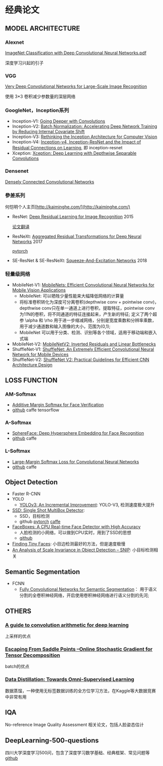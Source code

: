 # 经典论文

## MODEL ARCHITECTURE
### Alexnet
[ImageNet Classification with Deep Convolutional Neural Networks.pdf](https://papers.nips.cc/paper/4824-imagenet-classification-with-deep-convolutional-neural-networks)

深度学习兴起的引子

### VGG
[Very Deep Convolutional Networks for Large-Scale Image Recognition](https://arxiv.org/abs/1409.1556)

使用 3*3 卷积减少参数量的深层网络

### GoogleNet，Inception系列
* Inception-V1: [Going Deeper with Convolutions](https://arxiv.org/abs/1409.4842)
* Inception-V2: [Batch Normalization: Accelerating Deep Network Training by Reducing Internal Covariate Shift](https://arxiv.org/abs/1502.03167)
* Inception-V3: [Rethinking the Inception Architecture for Computer Vision](https://arxiv.org/abs/1512.00567)
* Inception-V4: [Inception-v4, Inception-ResNet and the Impact of Residual Connections on Learning](https://arxiv.org/abs/1602.07261), 即 inception-resnet
* Xception: [Xception: Deep Learning with Depthwise Separable Convolutions](https://arxiv.org/abs/1610.02357)

### Densenet
[Densely Connected Convolutional Networks](https://arxiv.org/abs/1608.06993)


### 參差系列
何恺明个人主页[http://kaiminghe.com/](http://kaiminghe.com/)
* ResNet: [Deep Residual Learning for Image Recognition](https://arxiv.org/abs/1512.03385) 2015

  [论文翻译](http://noahsnail.com/2017/07/31/2017-7-31-ResNet%E8%AE%BA%E6%96%87%E7%BF%BB%E8%AF%91%E2%80%94%E2%80%94%E4%B8%AD%E6%96%87%E7%89%88/)
* ResNeXt: [Aggregated Residual Transformations for Deep Neural Networks](https://arxiv.org/abs/1611.05431) 2017

  [pytorch](https://github.com/miraclewkf/ResNeXt-PyTorch)
* SE-ResNet & SE-ResNeXt: [Squeeze-And-Excitation Networks](https://arxiv.org/abs/1709.01507) 2018



### 轻量级网络
* MobileNet-V1: [MobileNets: Efficient Convolutional Neural Networks for Mobile Vision Applications](https://arxiv.org/abs/1704.04861)
  * MobileNet: 可以牺牲少量性能来大幅降低网络的计算量
  * 将标准卷积转化为深度可分离卷积(depthwise conv + pointwise conv)，depthwise conv只在单一通道上进行卷积，提取特征，pointwise conv 为1*1*N的卷积，将不同通道的特征连接起来，产生新的特征; 定义了两个超参 \alpha 和 \rho 用于进一步缩减网络，分别是宽度乘数和分辨率乘数，用于减少通道数和输入图像的大小，范围为(0,1);
  * MobileNet 可以用于分类、检测、识别等各个领域，适用于移动端和嵌入式端
* MobileNet-V2: [MobileNetV2: Inverted Residuals and Linear Bottlenecks](https://arxiv.org/abs/1801.04381)
* ShuffleNet-V1: [ShuffleNet: An Extremely Efficient Convolutional Neural Network for Mobile Devices](https://arxiv.org/abs/1707.01083)
* ShuffleNet-V2: [ShuffleNet V2: Practical Guidelines for Efficient CNN Architecture Design](https://arxiv.org/abs/1807.11164)

## LOSS FUNCTION
### AM-Softmax
* [Additive Margin Softmax for Face Verification](https://arxiv.org/abs/1801.05599)
* [github](https://github.com/happynear/AMSoftmax) caffe tensorflow

### A-Softmax
* [SphereFace: Deep Hypersphere Embedding for Face Recognition](https://arxiv.org/abs/1704.08063)
* [github](https://github.com/wy1iu/sphereface) caffe

### L-Softmax
* [Large-Margin Softmax Loss for Convolutional Neural Networks](http://proceedings.mlr.press/v48/liud16.pdf)
* [github](https://github.com/wy1iu/LargeMargin_Softmax_Loss) caffe

## Object Detection
* Faster R-CNN
* YOLO
  * [YOLOv3: An Incremental Improvement](https://arxiv.org/abs/1804.02767): YOLO-V3, 检测速度极大提升
* [SSD: Single Shot MultiBox Detector](https://arxiv.org/abs/1512.02325):
  * SSD，目标检测
  * github [pytorch](https://github.com/amdegroot/ssd.pytorch) [caffe](https://github.com/weiliu89/caffe/tree/ssd)
* [FaceBoxes: A CPU Real-time Face Detector with High Accuracy](https://arxiv.org/abs/1708.05234) 
  * 人脸检测的小网络，可以做到CPU实时，用到了SSD的思想
  * [github](https://github.com/XiaXuehai/faceboxes)
* [Finding Tiny Faces](https://arxiv.org/abs/1612.04402): 小目边检测最好的方法，但是速度极慢
* [An Analysis of Scale Invariance in Object Detection – SNIP](https://arxiv.org/abs/1711.08189): 小目标检测相关

## Semantic Segmentation
* FCNN
  * [Fully Convolutional Networks for Semantic Segmentation](chrome-extension://gfbliohnnapiefjpjlpjnehglfpaknnc/pages/pdf_viewer.html?r=https://people.eecs.berkeley.edu/~jonlong/long_shelhamer_fcn.pdf)：
    用于语义分割的全卷积神经网络，开启使用卷积神经网络进行语义分割的先河;

## OTHERS
### [A guide to convolution arithmetic for deep learning](https://arxiv.org/abs/1603.07285)
上采样的优点

### [Escaping From Saddle Points –Online Stochastic Gradient for Tensor Decomposition](https://arxiv.org/abs/1503.02101)
batch的优点

### [Data Distillation: Towards Omni-Supervised Learning](https://arxiv.org/abs/1712.04440)
  数据蒸馏，一种使用无标签数据训练的全方位学习方法，在Kaggle等大数据竞赛中非常有用


## IQA
No-reference Image Quality Assessment 相关论文，包括人脸姿态估计

## DeepLearning-500-questions
四川大学深度学习500问，包含了深度学习数学基础、经典框架、常见问题等
[github](https://github.com/scutan90/DeepLearning-500-questions)


